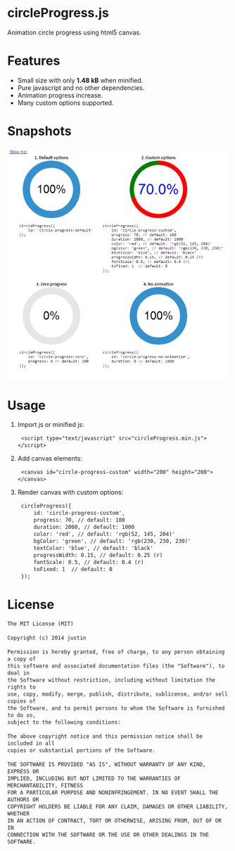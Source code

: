 circleProgress.js
=================

Animation circle progress using html5 canvas.

Features
========

+ Small size with only **1.48 kB** when minified.
+ Pure javascript and no other dependencies.
+ Animation progress increase.
+ Many custom options supported.

Snapshots
=========

[snapshot]: https://github.com/zzhouj/circleProgress.js/raw/master/snapshot.png "snapshot"

![snapshot][snapshot]

Usage
=====

1. Import js or minified js:

        <script type="text/javascript" src="circleProgress.min.js"></script>

2. Add canvas elements:

        <canvas id="circle-progress-custom" width="200" height="200"></canvas>

3. Render canvas with custom options:

        circleProgress({
            id: 'circle-progress-custom',
            progress: 70, // default: 100
            duration: 2000, // default: 1000
            color: 'red', // default: 'rgb(52, 145, 204)'
            bgColor: 'green', // default: 'rgb(230, 230, 230)'
            textColor: 'blue', // default: 'black'
            progressWidth: 0.15, // default: 0.25 (r)
            fontScale: 0.5, // default: 0.4 (r)
            toFixed: 1  // default: 0
        });

License
=======

	The MIT License (MIT)
	
	Copyright (c) 2014 justin
	
	Permission is hereby granted, free of charge, to any person obtaining a copy of
	this software and associated documentation files (the "Software"), to deal in
	the Software without restriction, including without limitation the rights to
	use, copy, modify, merge, publish, distribute, sublicense, and/or sell copies of
	the Software, and to permit persons to whom the Software is furnished to do so,
	subject to the following conditions:
	
	The above copyright notice and this permission notice shall be included in all
	copies or substantial portions of the Software.
	
	THE SOFTWARE IS PROVIDED "AS IS", WITHOUT WARRANTY OF ANY KIND, EXPRESS OR
	IMPLIED, INCLUDING BUT NOT LIMITED TO THE WARRANTIES OF MERCHANTABILITY, FITNESS
	FOR A PARTICULAR PURPOSE AND NONINFRINGEMENT. IN NO EVENT SHALL THE AUTHORS OR
	COPYRIGHT HOLDERS BE LIABLE FOR ANY CLAIM, DAMAGES OR OTHER LIABILITY, WHETHER
	IN AN ACTION OF CONTRACT, TORT OR OTHERWISE, ARISING FROM, OUT OF OR IN
	CONNECTION WITH THE SOFTWARE OR THE USE OR OTHER DEALINGS IN THE SOFTWARE.
